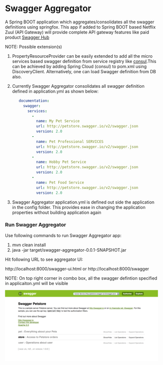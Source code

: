 # Swagger Aggregator

  A Spring BOOT application which aggregates/consolidates all the swagger definitions using springfox.
  This app if added to Spring BOOT based Netflix Zuul (API Gateway) will provide complete API gateway features like 
  paid product [Swagger Hub](https://swaggerhub.com)
  
  NOTE: Possible extension(s)
  1. PropertyResourceProvider can be easily extended to add all the micro services based swagger definition
     from service registry like [consul](https://www.consul.io).This can be achieved by adding Spring Cloud 
     (consul) to pom.xml using DiscoveryClient. Alternatively, one can load Swagger definition from DB also.
  2. Currently Swagger Aggregator consolidates all swagger definition defined in application.yml as shown below:
  
     ``` yaml
        documentation:
          swagger:
            services:
              -
                name: My Pet Service
                url: http://petstore.swagger.io/v2/swagger.json
                version: 2.0
              -
                name: Pet Professional SERVICES
                url: http://petstore.swagger.io/v2/swagger.json
                version: 2.0
              -
                name: Hobby Pet Service
                url: http://petstore.swagger.io/v2/swagger.json
                version: 2.0
              -
                name: Pet Food Service
                url: http://petstore.swagger.io/v2/swagger.json
                version: 2.0
     ```
  3. Swagger Aggregator application.yml is defined out side the application in the config folder. This provides ease in 
     changing the application properties without building application again
     
   ### Run Swagger Aggregator
    
   Use following commands to run Swagger Aggregator app:
   
   1. mvn clean install
   2. java -jar target/swagger-aggregator-0.0.1-SNAPSHOT.jar 
   
   Hit following URL to see aggregator UI:
   
   http://localhost:8000/swagger-ui.html or
   http://localhost:8000/swagger
   
   NOTE: On top right corner in combo box, all the swagger defintion specified in applicaiton.yml will be visible
    
   
   ![alt text](swagger-ui.png)
       
   
    
